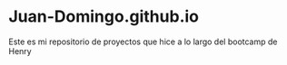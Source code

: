 # Juan-Domingo.github.io
Este es mi repositorio de proyectos que hice a lo largo del bootcamp de Henry
